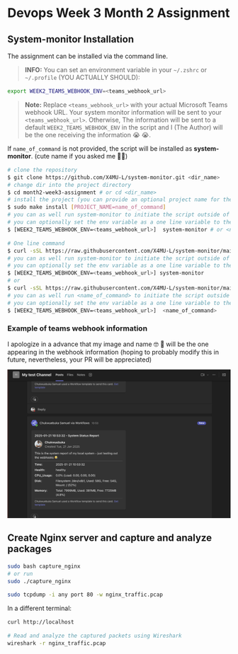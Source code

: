 # Devops Week 3 Month 2 Assignment

## System-monitor Installation

The assignment can be installed via the command line.

> **INFO:** You can set an environment variable in your `~/.zshrc` or `~/.profile` (YOU ACTUALLY SHOULD):

```bash
export WEEK2_TEAMS_WEBHOOK_ENV=<teams_webhook_url>
```

> **Note:** Replace `<teams_webhook_url>` with your actual Microsoft Teams webhook URL.
Your system monitor information will be sent to your `<teams_webhook_url>`. Otherwise, The information will be sent to a default `WEEK2_TEAMS_WEBHOOK_ENV` in the script and I (The Author) will be the one receiving the information 😭 😭.

If `name_of_command` is not provided, the script will be installed as **system-monitor**. (cute name if you asked me 🌚🌚)

```bash
# clone the repository
$ git clone https://github.com/X4MU-L/system-monitor.git <dir_name>
# change dir into the project directory
$ cd month2-week3-assignment # or cd <dir_name>
# install the project (you can provide an optional project name for the script)
$ sudo make install [PROJECT_NAME=name_of_command]
# you can as well run system-monitor to initiate the script outside of the systemd
# you can optionally set the env variable as a one line variable to the shell session (best to export to the shell session 😪 or add to ~/.zshrc or ~/.profile for the systemd Use)
$ [WEEK2_TEAMS_WEBHOOK_ENV=<teams_webhook_url>]  system-monitor # or <name_of_command>
```

```bash
# One line command
$ curl -sSL https://raw.githubusercontent.com/X4MU-L/system-monitor/main/install.sh | sudo bash
# you can as well run system-monitor to initiate the script outside of the systemd
# you can optionally set the env variable as a one line variable to the shell session (best to export to the shell session 😪 or add to ~/.zshrc or ~/.profile for the systemd Use)
$ [WEEK2_TEAMS_WEBHOOK_ENV=<teams_webhook_url>] system-monitor
# or
$ curl -sSL https://raw.githubusercontent.com/X4MU-L/system-monitor/main/install.sh | sudo bash -s -- <name_of_command>
# you can as well run <name_of_command> to initiate the script outside of the systemd
# you can optionally set the env variable as a one line variable to the shell session (best to export to the shell session 😪 or add to ~/.zshrc or ~/.profile for the systemd Use)
$ [WEEK2_TEAMS_WEBHOOK_ENV=<teams_webhook_url>]  <name_of_command>

```

### Example of teams webhook information

I apologize in a advance that my image and name 🤓 🌚 will be the one appearing in the webhook information (hoping to probably modify this in future, nevertheless, your PR will be appreciated)

![System Monitor information](system-monitor.png)

## Create Nginx server and capture and analyze packages

```bash
sudo bash capture_nginx
# or run
sudo ./capture_nginx
```

```bash
sudo tcpdump -i any port 80 -w nginx_traffic.pcap
```

In a different terminal:

```bash
curl http://localhost
```

```bash
# Read and analyze the captured packets using Wireshark
wireshark -r nginx_traffic.pcap
```
